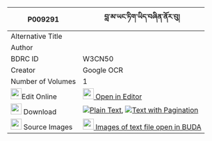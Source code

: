 |P009291|བླ་མ་ཡང་ཏིག་ཡིད་བཞིན་ནོར་བུ། 
| --- | --- 
|Alternative Title |
|Author | 
|BDRC ID | W3CN50
|Creator | Google OCR
|Number of Volumes| 1
|<img width="25" src="https://img.icons8.com/color/25/000000/edit-property.png">Edit Online| [<img width="25" src="https://avatars.githubusercontent.com/u/45091458?s=200&v=4"> Open in Editor](http://editor.openpecha.org/P009291)
|<img width="25" src="https://img.icons8.com/fluent/48/000000/download-2.png"/>  Download | [![](https://img.icons8.com/color/20/000000/txt.png)Plain Text](https://github.com/Openpecha/P009291/releases/download/v1/lama_yangtik_yishyin_norbu_plain_P009291.zip), [![](https://img.icons8.com/color/20/000000/txt.png)Text with Pagination](https://github.com/Openpecha/P009291/releases/download/v1/lama_yangtik_yishyin_norbu_pages_P009291.zip)
|<img width="25" src="https://img.icons8.com/plasticine/100/000000/pictures-folder.png"/>  Source Images | [<img width="25" src="https://library.bdrc.io/icons/BUDA-small.svg"> Images of text file open in BUDA](https://library.bdrc.io/show/bdr:W3CN50)